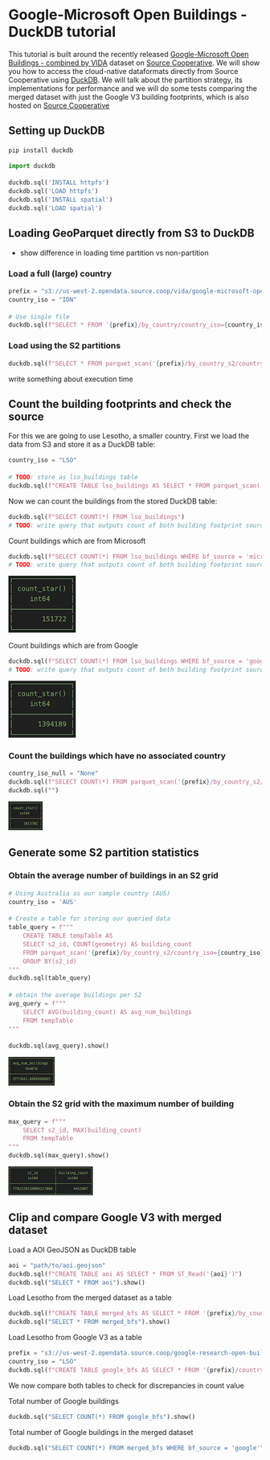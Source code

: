 # Google-Microsoft Open Buildings - DuckDB tutorial

This tutorial is built around the recently released [Google-Microsoft Open Buildings - combined by VIDA](https://beta.source.coop/repositories/vida/google-microsoft-open-buildings/description) dataset on [Source Cooperative](https://beta.source.coop/). We will show you how to access the cloud-native dataformats directly from Source Cooperative using [DuckDB](https://duckdb.org/). We will talk about the partition strategy, its implementations for performance and we will do some tests comparing the merged dataset with just the Google V3 building footprints, which is also hosted on [Source Cooperative](https://beta.source.coop/repositories/cholmes/google-open-buildings/description)

## Setting up DuckDB

```python
pip install duckdb
```

```python
import duckdb

duckdb.sql('INSTALL httpfs')
duckdb.sql('LOAD httpfs')
duckdb.sql('INSTALL spatial')
duckdb.sql('LOAD spatial')
```

## Loading GeoParquet directly from S3 to DuckDB

- show difference in loading time partition vs non-partition


### Load a full (large) country
```python
prefix = "s3://us-west-2.opendata.source.coop/vida/google-microsoft-open-buildings/geoparquet"
country_iso = "IDN"

# Use single file
duckdb.sql(f"SELECT * FROM '{prefix}/by_country/country_iso={country_iso}/{country_iso}.parquet'").show()
```

### Load using the S2 partitions
```python
duckdb.sql(f"SELECT * FROM parquet_scan('{prefix}/by_country_s2/country_iso={country_iso}/*.parquet')").show()
```

write something about execution time

## Count the building footprints and check the source

For this we are going to use Lesotho, a smaller country. First we load the data from S3 and store it as a DuckDB table:

```python
country_iso = "LSO"

# TODO: store as lso_buildings table
duckdb.sql(f"CREATE TABLE lso_buildings AS SELECT * FROM parquet_scan('{prefix}/by_country_s2/country_iso={country_iso}/*.parquet')")
```

Now we can count the buildings from the stored DuckDB table:
```python
duckdb.sql(f"SELECT COUNT(*) FROM lso_buildings")
# TODO: write query that outputs count of both building footprint sources
```

Count buildings which are from Microsoft
```python
duckdb.sql(f"SELECT COUNT(*) FROM lso_buildings WHERE bf_source = 'microsoft'")
# TODO: write query that outputs count of both building footprint sources
```
![result](./images/count_ms.png)

Count buildings which are from Google
```python
duckdb.sql(f"SELECT COUNT(*) FROM lso_buildings WHERE bf_source = 'google'")
# TODO: write query that outputs count of both building footprint sources
```
![result](./images/count_google.png)

### Count the buildings which have no associated country
```python
country_iso_null = "None"
duckdb.sql(f"SELECT COUNT(*) FROM parquet_scan('{prefix}/by_country_s2/country_iso={country_iso_null}/*.parquet')").show()
duckdb.sql("")
```
![result](./images/no_iso.png)
## Generate some S2 partition statistics
### Obtain the average number of buildings in an S2 grid

```python
# Using Australia as our sample country (AUS)
country_iso = 'AUS'

# Create a table for storing our queried data
table_query = f"""
    CREATE TABLE tempTable AS
    SELECT s2_id, COUNT(geometry) AS building_count
    FROM parquet_scan('{prefix}/by_country_s2/country_iso={country_iso}/*.parquet')
    GROUP BY(s2_id)
"""
duckdb.sql(table_query)

# obtain the average buildings per S2
avg_query = f"""
    SELECT AVG(building_count) AS avg_num_buildings
    FROM tempTable
"""

duckdb.sql(avg_query).show()
```
![result](./images/avg_building.png)
### Obtain the S2 grid with the maximum number of building
```python
max_query = f"""
    SELECT s2_id, MAX(building_count)
    FROM tempTable
"""
duckdb.sql(max_query).show()
``` 
![result](./images/max_building.png)

## Clip and compare Google V3 with merged dataset

Load a AOI GeoJSON as DuckDB table
```python
aoi = "path/to/aoi.geojson"
duckdb.sql(f"CREATE TABLE aoi AS SELECT * FROM ST_Read('{aoi}')")
duckdb.sql("SELECT * FROM aoi").show()
```
Load Lesotho from the merged dataset as a table
```python
duckdb.sql(f"CREATE TABLE merged_bfs AS SELECT * FROM '{prefix}/by_country/country_iso={country_iso}/{country_iso}.parquet'")
duckdb.sql("SELECT * FROM merged_bfs").show()
```

Load Lesotho from Google V3 as a table
```python
prefix = "s3://us-west-2.opendata.source.coop/google-research-open-buildings/geoparquet-by-country"
country_iso = "LSO"
duckdb.sql(f"CREATE TABLE google_bfs AS SELECT * FROM '{prefix}/country_iso={country_iso}/{country_iso}.parquet'")
```
We now compare both tables to check for discrepancies in count value

Total number of Google buildings
```python
duckdb.sql("SELECT COUNT(*) FROM google_bfs").show()
```
Total number of Google buildings in the merged dataset
```python
duckdb.sql("SELECT COUNT(*) FROM merged_bfs WHERE bf_source = 'google'").show()
```